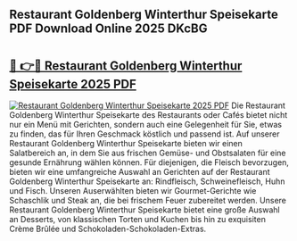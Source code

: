 ## Restaurant Goldenberg Winterthur Speisekarte PDF Download Online 2025 DKcBG

# <h2><a href="http://gcc8wg.nevu.top/?p=Restaurant+Goldenberg+Winterthur+Speisekarte">🔗 👉🔴 Restaurant Goldenberg Winterthur Speisekarte 2025 PDF</a></h2>

[![Restaurant Goldenberg Winterthur Speisekarte 2025 PDF](https://i.imgur.com/dBaPXMq.png)](http://gcc8wg.nevu.top/?p=Restaurant+Goldenberg+Winterthur+Speisekarte)
Die Restaurant Goldenberg Winterthur Speisekarte des Restaurants oder Cafés bietet nicht nur ein Menü mit Gerichten, sondern auch eine Gelegenheit für Sie, etwas zu finden, das für Ihren Geschmack köstlich und passend ist. Auf unserer Restaurant Goldenberg Winterthur Speisekarte bieten wir einen Salatbereich an, in dem Sie aus frischen Gemüse- und Obstsalaten für eine gesunde Ernährung wählen können. Für diejenigen, die Fleisch bevorzugen, bieten wir eine umfangreiche Auswahl an Gerichten auf der Restaurant Goldenberg Winterthur Speisekarte an: Rindfleisch, Schweinefleisch, Huhn und Fisch. Unseren Auserwählten bieten wir Gourmet-Gerichte wie Schaschlik und Steak an, die bei frischem Feuer zubereitet werden. Unsere Restaurant Goldenberg Winterthur Speisekarte bietet eine große Auswahl an Desserts, von klassischen Torten und Kuchen bis hin zu exquisiten Crème Brûlée und Schokoladen-Schokoladen-Extras.
